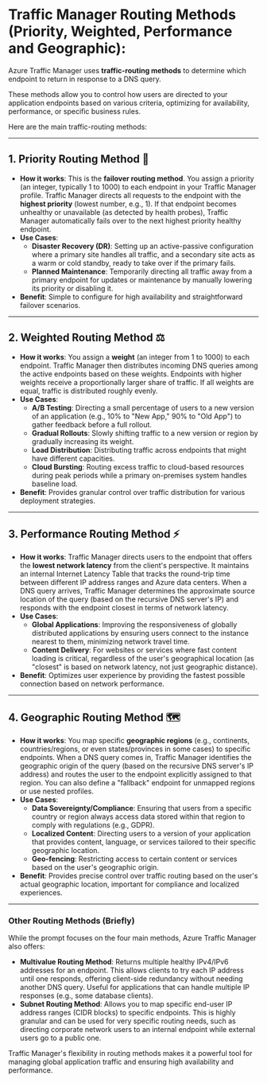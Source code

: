 # Traffic Manager Routing Methods (Priority, Weighted, Performance and Geographic):

Azure Traffic Manager uses **traffic-routing methods** to determine which endpoint to return in response to a DNS query. 

These methods allow you to control how users are directed to your application endpoints based on various criteria, optimizing for availability, performance, or specific business rules.

Here are the main traffic-routing methods:

---

## 1. Priority Routing Method 🚦

* **How it works**: This is the **failover routing method**. You assign a priority (an integer, typically 1 to 1000) to each endpoint in your Traffic Manager profile. Traffic Manager directs all requests to the endpoint with the **highest priority** (lowest number, e.g., 1). If that endpoint becomes unhealthy or unavailable (as detected by health probes), Traffic Manager automatically fails over to the next highest priority healthy endpoint.
* **Use Cases**:
    * **Disaster Recovery (DR)**: Setting up an active-passive configuration where a primary site handles all traffic, and a secondary site acts as a warm or cold standby, ready to take over if the primary fails.
    * **Planned Maintenance**: Temporarily directing all traffic away from a primary endpoint for updates or maintenance by manually lowering its priority or disabling it.
* **Benefit**: Simple to configure for high availability and straightforward failover scenarios.

---

## 2. Weighted Routing Method ⚖️

* **How it works**: You assign a **weight** (an integer from 1 to 1000) to each endpoint. Traffic Manager then distributes incoming DNS queries among the active endpoints based on these weights. Endpoints with higher weights receive a proportionally larger share of traffic. If all weights are equal, traffic is distributed roughly evenly.
* **Use Cases**:
    * **A/B Testing**: Directing a small percentage of users to a new version of an application (e.g., 10% to "New App," 90% to "Old App") to gather feedback before a full rollout.
    * **Gradual Rollouts**: Slowly shifting traffic to a new version or region by gradually increasing its weight.
    * **Load Distribution**: Distributing traffic across endpoints that might have different capacities.
    * **Cloud Bursting**: Routing excess traffic to cloud-based resources during peak periods while a primary on-premises system handles baseline load.
* **Benefit**: Provides granular control over traffic distribution for various deployment strategies.

---

## 3. Performance Routing Method ⚡

* **How it works**: Traffic Manager directs users to the endpoint that offers the **lowest network latency** from the client's perspective. It maintains an internal Internet Latency Table that tracks the round-trip time between different IP address ranges and Azure data centers. When a DNS query arrives, Traffic Manager determines the approximate source location of the query (based on the recursive DNS server's IP) and responds with the endpoint closest in terms of network latency.
* **Use Cases**:
    * **Global Applications**: Improving the responsiveness of globally distributed applications by ensuring users connect to the instance nearest to them, minimizing network travel time.
    * **Content Delivery**: For websites or services where fast content loading is critical, regardless of the user's geographical location (as "closest" is based on network latency, not just geographic distance).
* **Benefit**: Optimizes user experience by providing the fastest possible connection based on network performance.

---

## 4. Geographic Routing Method 🗺️

* **How it works**: You map specific **geographic regions** (e.g., continents, countries/regions, or even states/provinces in some cases) to specific endpoints. When a DNS query comes in, Traffic Manager identifies the geographic origin of the query (based on the recursive DNS server's IP address) and routes the user to the endpoint explicitly assigned to that region. You can also define a "fallback" endpoint for unmapped regions or use nested profiles.
* **Use Cases**:
    * **Data Sovereignty/Compliance**: Ensuring that users from a specific country or region always access data stored within that region to comply with regulations (e.g., GDPR).
    * **Localized Content**: Directing users to a version of your application that provides content, language, or services tailored to their specific geographic location.
    * **Geo-fencing**: Restricting access to certain content or services based on the user's geographic origin.
* **Benefit**: Provides precise control over traffic routing based on the user's actual geographic location, important for compliance and localized experiences.

---

### Other Routing Methods (Briefly)

While the prompt focuses on the four main methods, Azure Traffic Manager also offers:

* **Multivalue Routing Method**: Returns multiple healthy IPv4/IPv6 addresses for an endpoint. This allows clients to try each IP address until one responds, offering client-side redundancy without needing another DNS query. Useful for applications that can handle multiple IP responses (e.g., some database clients).
* **Subnet Routing Method**: Allows you to map specific end-user IP address ranges (CIDR blocks) to specific endpoints. This is highly granular and can be used for very specific routing needs, such as directing corporate network users to an internal endpoint while external users go to a public one.

Traffic Manager's flexibility in routing methods makes it a powerful tool for managing global application traffic and ensuring high availability and performance.